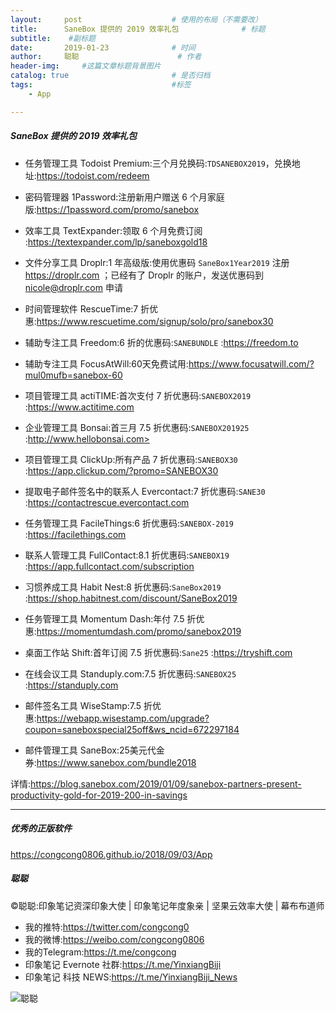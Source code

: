 ```yaml
---
layout:     post                    # 使用的布局（不需要改）
title:      SaneBox 提供的 2019 效率礼包              # 标题 
subtitle:    #副标题
date:       2019-01-23              # 时间
author:     聪聪                      # 作者
header-img:     #这篇文章标题背景图片
catalog: true                       # 是否归档
tags:                               #标签
    - App

---
```


##### SaneBox 提供的 2019 效率礼包

* 任务管理工具 Todoist Premium:三个月兑换码:`TDSANEBOX2019`，兑换地址:<https://todoist.com/redeem>

* 密码管理器 1Password:注册新用户赠送 6 个月家庭版:<https://1password.com/promo/sanebox>

* 效率工具 TextExpander:领取 6 个月免费订阅 :<https://textexpander.com/lp/saneboxgold18>

* 文件分享工具 Droplr:1 年高级版:使用优惠码 `SaneBox1Year2019` 注册 <https://droplr.com> ；已经有了 Droplr 的账户，发送优惠码到 <nicole@droplr.com> 申请

* 时间管理软件 RescueTime:7 折优惠:<https://www.rescuetime.com/signup/solo/pro/sanebox30>

* 辅助专注工具 Freedom:6 折的优惠码:`SANEBUNDLE` :<https://freedom.to>

* 辅助专注工具 FocusAtWill:60天免费试用:<https://www.focusatwill.com/?mul0mufb=sanebox-60>

* 项目管理工具 actiTIME:首次支付 7 折优惠码:`SANEBOX2019` :<https://www.actitime.com>

* 企业管理工具 Bonsai:首三月 7.5 折优惠码:`SANEBOX201925` :http://www.hellobonsai.com>

* 项目管理工具 ClickUp:所有产品 7 折优惠码:`SANEBOX30` :<https://app.clickup.com/?promo=SANEBOX30>

* 提取电子邮件签名中的联系人 Evercontact:7 折优惠码:`SANE30` :<https://contactrescue.evercontact.com>

* 任务管理工具 FacileThings:6 折优惠码:`SANEBOX-2019` :<https://facilethings.com>

* 联系人管理工具 FullContact:8.1 折优惠码:`SANEBOX19` :<https://app.fullcontact.com/subscription>

* 习惯养成工具 Habit Nest:8 折优惠码:`SaneBox2019` :<https://shop.habitnest.com/discount/SaneBox2019>

* 任务管理工具 Momentum Dash:年付 7.5 折优惠:<https://momentumdash.com/promo/sanebox2019>

* 桌面工作站 Shift:首年订阅 7.5 折优惠码:`Sane25` :<https://tryshift.com>

* 在线会议工具 Standuply.com:7.5 折优惠码:`SANEBOX25` :<https://standuply.com>

* 邮件签名工具 WiseStamp:7.5 折优惠:<https://webapp.wisestamp.com/upgrade?coupon=saneboxspecial25off&ws_ncid=672297184>

* 邮件管理工具 SaneBox:25美元代金券:<https://www.sanebox.com/bundle2018>

详情:<https://blog.sanebox.com/2019/01/09/sanebox-partners-present-productivity-gold-for-2019-200-in-savings>

- - - -

##### 优秀的正版软件
<https://congcong0806.github.io/2018/09/03/App>

##### 聪聪
&copy;聪聪:印象笔记资深印象大使 | 印象笔记年度象亲 | 坚果云效率大使 | 幕布布道师

* 我的推特:<https://twitter.com/congcong0><br>
* 我的微博:<https://weibo.com/congcong0806><br>
* 我的Telegram:<https://t.me/congcong><br>
* 印象笔记 Evernote 社群:<https://t.me/YinxiangBiji><br>
* 印象笔记 科技 NEWS:<https://t.me/YinxiangBiji_News>

![聪聪](https://i.v2ex.co/3wc207g5.png)